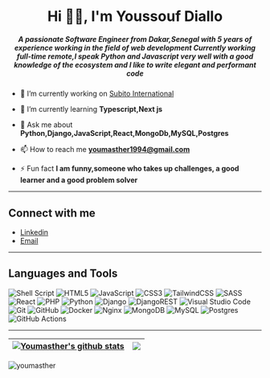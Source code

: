 <h1 align="center">Hi 👋🏾, I'm Youssouf Diallo</h1>
<h5 align="center">A passionate Software Engineer from Dakar,Senegal with 5 years of experience working in the field of web development Currently working full-time remote,I speak Python and Javascript very well with a good knowledge of the ecosystem and I like to write elegant and performant code</h5>

- 🔭 I’m currently working on [Subito International](https://www.mysubito.net/)

- 🌱 I’m currently learning **Typescript,Next js**

- 💬 Ask me about **Python,Django,JavaScript,React,MongoDb,MySQL,Postgres**

- 📫 How to reach me **youmasther1994@gmail.com**

- ⚡ Fun fact **I am funny,someone who takes up challenges, a good learner and a good problem solver**

---
## Connect with me
- [Linkedin](https://www.linkedin.com/in/youmasther/)
- [Email](mailto:youmasther1994@gmail.com)

---
## Languages and Tools
![Shell Script](https://img.shields.io/badge/shell_script-%23121011.svg?style=for-the-badge&logo=gnu-bash&logoColor=white)
![HTML5](https://img.shields.io/badge/html5-%23E34F26.svg?style=for-the-badge&logo=html5&logoColor=white)
![JavaScript](https://img.shields.io/badge/javascript-%23323330.svg?style=for-the-badge&logo=javascript&logoColor=%23F7DF1E)
![CSS3](https://img.shields.io/badge/css3-%231572B6.svg?style=for-the-badge&logo=css3&logoColor=white)
![TailwindCSS](https://img.shields.io/badge/tailwindcss-%2338B2AC.svg?style=for-the-badge&logo=tailwind-css&logoColor=white)
![SASS](https://img.shields.io/badge/SASS-hotpink.svg?style=for-the-badge&logo=SASS&logoColor=white)
![React](https://img.shields.io/badge/react-%2320232a.svg?style=for-the-badge&logo=react&logoColor=%2361DAFB)
![PHP](https://img.shields.io/badge/php-%23777BB4.svg?style=for-the-badge&logo=php&logoColor=white)
![Python](https://img.shields.io/badge/python-3670A0?style=for-the-badge&logo=python&logoColor=ffdd54)
![Django](https://img.shields.io/badge/django-%23092E20.svg?style=for-the-badge&logo=django&logoColor=white)
![DjangoREST](https://img.shields.io/badge/DJANGO-REST-ff1709?style=for-the-badge&logo=django&logoColor=white&color=ff1709&labelColor=gray)
![Visual Studio Code](https://img.shields.io/badge/Visual%20Studio%20Code-0078d7.svg?style=for-the-badge&logo=visual-studio-code&logoColor=white)
![Git](https://img.shields.io/badge/git-%23F05033.svg?style=for-the-badge&logo=git&logoColor=white)
![GitHub](https://img.shields.io/badge/github-%23121011.svg?style=for-the-badge&logo=github&logoColor=white)
![Docker](https://img.shields.io/badge/docker-%230db7ed.svg?style=for-the-badge&logo=docker&logoColor=white)
![Nginx](https://img.shields.io/badge/nginx-%23009639.svg?style=for-the-badge&logo=nginx&logoColor=white)
![MongoDB](https://img.shields.io/badge/MongoDB-%234ea94b.svg?style=for-the-badge&logo=mongodb&logoColor=white)
![MySQL](https://img.shields.io/badge/mysql-%2300f.svg?style=for-the-badge&logo=mysql&logoColor=white)
![Postgres](https://img.shields.io/badge/postgres-%23316192.svg?style=for-the-badge&logo=postgresql&logoColor=white)
![GitHub Actions](https://img.shields.io/badge/githubactions-%232671E5.svg?style=for-the-badge&logo=githubactions&logoColor=white)

---

| <a href="https://github.com/anuraghazra/github-readme-stats"><img align="center" src="https://github-readme-stats.vercel.app/api?username=youmasther&show_icons=true&theme=tokyonight&locale=en" alt="Youmasther's github stats" /></a> | <a href="https://github.com/youmasther/github-readme-stats"><img align="center" src="https://github-readme-stats.vercel.app/api/top-langs/?username=youmasther&layout=compact&theme=tokyonight&hide_border=true" /></a> |
| ------------- | ------------- |
<p><img align="center" src="https://github-readme-streak-stats.herokuapp.com/?user=youmasther&&theme=tokyonight" alt="youmasther" /></p>
